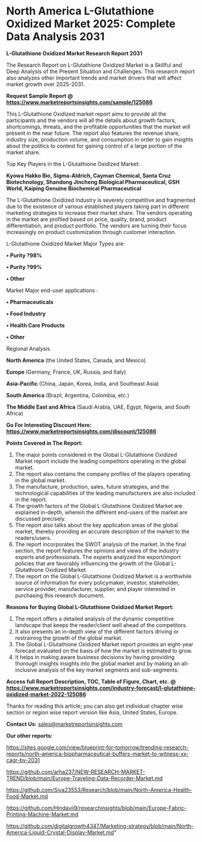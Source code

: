# North America L-Glutathione Oxidized Market 2025: Complete Data Analysis 2031

<strong>L-Glutathione Oxidized Market Research Report 2031</strong>

The Research Report on L-Glutathione Oxidized Market is a Skillful and Deep Analysis of the Present Situation and Challenges. This research report also analyzes other important trends and market drivers that will affect market growth over 2025-2031.

<strong>Request Sample Report @ <a href=https://www.marketreportsinsights.com/sample/125086>https://www.marketreportsinsights.com/sample/125086</a></strong>

This L-Glutathione Oxidized market report aims to provide all the participants and the vendors will all the details about growth factors, shortcomings, threats, and the profitable opportunities that the market will present in the near future. The report also features the revenue share, industry size, production volume, and consumption in order to gain insights about the politics to contest for gaining control of a large portion of the market share.

Top Key Players in the L-Glutathione Oxidized Market:

<strong>Kyowa Hakko Bio, Sigma-Aldrich, Cayman Chemical, Santa Cruz Biotechnology, Shandong Jincheng Biological Pharmaceutical, GSH World, Kaiping Genuine Biochemical Pharmaceutical</strong>

The L-Glutathione Oxidized Industry is severely competitive and fragmented due to the existence of various established players taking part in different marketing strategies to increase their market share. The vendors operating in the market are profiled based on price, quality, brand, product differentiation, and product portfolio. The vendors are turning their focus increasingly on product customization through customer interaction.

L-Glutathione Oxidized Market Major Types are:

<strong>• Purity ?98%

• Purity ?99%

• Other</strong>

Market Major end-user applications :

<strong>• Pharmaceuticals

• Food Industry

• Health Care Products

• Other</strong>

Regional Analysis

</u><strong><b>North America</b></strong> (the United States, Canada, and Mexico)

<strong><b>Europe </b></strong>(Germany, France, UK, Russia, and Italy)

<strong><b>Asia-Pacific</b></strong> (China, Japan, Korea, India, and Southeast Asia)

<strong><b>South America</b></strong> (Brazil, Argentina, Colombia, etc.)

<strong><b>The Middle East and Africa</b></strong> (Saudi Arabia, UAE, Egypt, Nigeria, and South Africa)

<strong>Go For Interesting Discount Here: <a href=https://www.marketreportsinsights.com/discount/125086>https://www.marketreportsinsights.com/discount/125086</a></strong>

<strong>Points Covered in The Report:</strong>
<ol>
  <li>The major points considered in the Global L-Glutathione Oxidized Market report include the leading competitors operating in the global market.</li>
  <li>The report also contains the company profiles of the players operating in the global market.</li>
  <li>The manufacture, production, sales, future strategies, and the technological capabilities of the leading manufacturers are also included in the report.</li>
  <li>The growth factors of the Global L-Glutathione Oxidized Market are explained in-depth, wherein the different end-users of the market are discussed precisely.</li>
  <li>The report also talks about the key application areas of the global market, thereby providing an accurate description of the market to the readers/users.</li>
  <li>The report incorporates the SWOT analysis of the market. In the final section, the report features the opinions and views of the industry experts and professionals. The experts analyzed the export/import policies that are favorably influencing the growth of the Global L-Glutathione Oxidized Market.</li>
  <li>The report on the Global L-Glutathione Oxidized Market is a worthwhile source of information for every policymaker, investor, stakeholder, service provider, manufacturer, supplier, and player interested in purchasing this research document.</li>
</ol>
<strong>Reasons for Buying Global L-Glutathione Oxidized Market Report:</strong>

<ol>
  <li>The report offers a detailed analysis of the dynamic competitive landscape that keeps the reader/client well ahead of the competitors.</li>
  <li>It also presents an in-depth view of the different factors driving or restraining the growth of the global market.</li>
  <li>The Global L-Glutathione Oxidized Market report provides an eight-year forecast evaluated on the basis of how the market is estimated to grow.</li>
  <li>It helps in making aware business decisions by having providing thorough insights insights into the global market and by making an all-inclusive analysis of the key market segments and sub-segments.</li>
</ol>
<strong>Access full Report Description, TOC, Table of Figure, Chart, etc. @ <a href=https://www.marketreportsinsights.com/industry-forecast/l-glutathione-oxidized-market-2022-125086>https://www.marketreportsinsights.com/industry-forecast/l-glutathione-oxidized-market-2022-125086</a></strong>


Thanks for reading this article; you can also get individual chapter wise section or region wise report version like Asia, United States, Europe.

<strong>Contact Us:</strong>
sales@marketreportsinsights.com

<strong>Our other reports:</strong>

<a href=https://sites.google.com/view/blueprint-for-tomorrow/trending-research-reports/north-america-biopharmaceutical-buffers-market-to-witness-xx-cagr-by-2031>https://sites.google.com/view/blueprint-for-tomorrow/trending-research-reports/north-america-biopharmaceutical-buffers-market-to-witness-xx-cagr-by-2031</a>

<a href=https://github.com/arha237/NEW-RESEARCH-MARKET-TREND/blob/main/Europe-Traveling-Data-Recorder-Market.md>https://github.com/arha237/NEW-RESEARCH-MARKET-TREND/blob/main/Europe-Traveling-Data-Recorder-Market.md</a>

<a href=https://github.com/Siya23553/Research/blob/main/North-America-Health-Food-Market.md>https://github.com/Siya23553/Research/blob/main/North-America-Health-Food-Market.md</a>

<a href=https://github.com/Hindavii9/researchinsights/blob/main/Europe-Fabric-Printing-Machine-Market.md>https://github.com/Hindavii9/researchinsights/blob/main/Europe-Fabric-Printing-Machine-Market.md</a>

<a href=https://github.com/digitalgrowth4347/Marketing-strategy/blob/main/North-America-Liquid-Crystal-Display-Market.md>https://github.com/digitalgrowth4347/Marketing-strategy/blob/main/North-America-Liquid-Crystal-Display-Market.md</a>"
